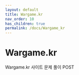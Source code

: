 ```yaml
---
layout: default
title: Wargame.kr
nav_order: 10
has_children: true
permalink: /docs/Wargame_kr
---
```


# Wargame.kr

Wargame.kr 사이트 문제 풀이 POST